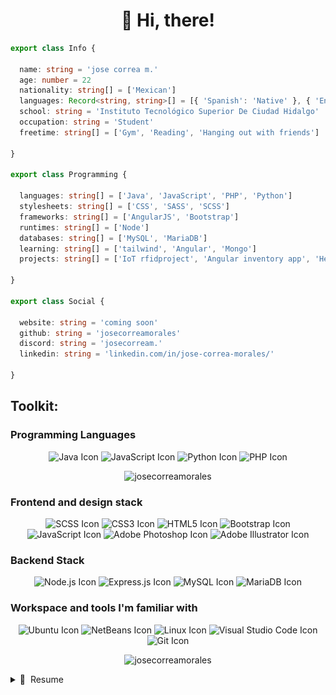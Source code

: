 <h1 align="center">
 &#128075 Hi, there!
</h1>

```ts
export class Info {

  name: string = 'jose correa m.'
  age: number = 22
  nationality: string[] = ['Mexican']
  languages: Record<string, string>[] = [{ 'Spanish': 'Native' }, { 'English': 'B1' }]
  school: string = 'Instituto Tecnológico Superior De Ciudad Hidalgo'
  occupation: string = 'Student'
  freetime: string[] = ['Gym', 'Reading', 'Hanging out with friends']

}

export class Programming {

  languages: string[] = ['Java', 'JavaScript', 'PHP', 'Python']
  stylesheets: string[] = ['CSS', 'SASS', 'SCSS']
  frameworks: string[] = ['AngularJS', 'Bootstrap']
  runtimes: string[] = ['Node']
  databases: string[] = ['MySQL', 'MariaDB']
  learning: string[] = ['tailwind', 'Angular', 'Mongo']
  projects: string[] = ['IoT rfidproject', 'Angular inventory app', 'Headphones landing page', 'Courses landing page']

}

export class Social {

  website: string = 'coming soon'
  github: string = 'josecorreamorales'
  discord: string = 'josecorream.'
  linkedin: string = 'linkedin.com/in/jose-correa-morales/'

}
```


## Toolkit:

### Programming Languages

<p align="center">
  <img src="https://img.shields.io/badge/-Java-FFA500?style=for-the-badge&logo=java&logoColor=white" alt="Java Icon" />
  <img src="https://img.shields.io/badge/-JavaScript-F7DF1E?style=for-the-badge&logo=javascript&logoColor=black"
    alt="JavaScript Icon" />
  <img src="https://img.shields.io/badge/-Python-3776AB?style=for-the-badge&logo=python&logoColor=white"
    alt="Python Icon" />
  <img src="https://img.shields.io/badge/-PHP-777BB4?style=for-the-badge&logo=php&logoColor=white" alt="PHP Icon"/>

</p>

<p align="center">
  <img src="https://github-readme-stats.vercel.app/api/top-langs/?username=josecorreamorales&layout=compact&theme=synthwave"
    alt="josecorreamorales" />
</p>


### Frontend and design stack

<p align="center">
  <img src="https://img.shields.io/badge/-SCSS-CC6699?style=for-the-badge&logo=sass&logoColor=white" alt="SCSS Icon" />
  <img src="https://img.shields.io/badge/-CSS3-1572B6?style=for-the-badge&logo=css3&logoColor=white" alt="CSS3 Icon" />
  <img src="https://img.shields.io/badge/-HTML5-E34F26?style=for-the-badge&logo=html5&logoColor=white" alt="HTML5 Icon" />
  <img src="https://img.shields.io/badge/-Bootstrap-7952B3?style=for-the-badge&logo=bootstrap&logoColor=white" alt="Bootstrap Icon" />
  <img src="https://img.shields.io/badge/-JS-F7DF1E?style=for-the-badge&logo=javascript&logoColor=black" alt="JavaScript Icon" />
   <img src="https://img.shields.io/badge/-Adobe%20Photoshop-31A8FF?style=for-the-badge&logo=adobe-photoshop&logoColor=white" alt="Adobe Photoshop Icon" />
<img src="https://img.shields.io/badge/-Adobe%20Illustrator-FF9A00?style=for-the-badge&logo=adobe-illustrator&logoColor=white" alt="Adobe Illustrator Icon" />

</p>

### Backend Stack
<p align="center">
  <img src="https://img.shields.io/badge/-Node.js-339933?style=for-the-badge&logo=node.js&logoColor=white" alt="Node.js Icon" />
  <img src="https://img.shields.io/badge/-Express.js-000000?style=for-the-badge&logo=express&logoColor=white" alt="Express.js Icon" />
   <img src="https://img.shields.io/badge/-MySQL-4479A1?style=for-the-badge&logo=mysql&logoColor=white" alt="MySQL Icon" />
  <img src="https://img.shields.io/badge/-MariaDB-003545?style=for-the-badge&logo=mariadb&logoColor=white" alt="MariaDB Icon" />
</p>

### Workspace and tools I'm familiar with
<p align="center">
<img src="https://img.shields.io/badge/-Ubuntu-E95420?style=for-the-badge&logo=ubuntu&logoColor=white" alt="Ubuntu Icon" />
<img src="https://img.shields.io/badge/-NetBeans-1B6AC6?style=for-the-badge&logo=apache-netbeans-ide&logoColor=white" alt="NetBeans Icon" />
<img src="https://img.shields.io/badge/-Linux-FCC624?style=for-the-badge&logo=linux&logoColor=black" alt="Linux Icon" />
<img src="https://img.shields.io/badge/-Visual%20Studio%20Code-007ACC?style=for-the-badge&logo=visual-studio-code&logoColor=white" alt="Visual Studio Code Icon" />
<img src="https://img.shields.io/badge/-Git-F05032?style=for-the-badge&logo=git&logoColor=white" alt="Git Icon" />
</p>




<p align="center">
  <img src="https://github-readme-stats.vercel.app/api?username=josecorreamorales&show_icons=true&theme=synthwave"
    alt="josecorreamorales" />
<details>
  <summary>📃 &nbsp;Resume</summary>



## Education

<img align="right" width="30px" src="./assets/cecytem.png" />

- 📖 **&nbsp;Technical Programming Program**\
📆 &nbsp;2018 - 2021\
📍 **&nbsp;[CECyTEM 17](http://cdhidalgo.cecytem.net/)** - Ciudad Hidalgo, Michoacán, México



<img align="right" width="30px" src="./assets/itsch.png" />

- 📖 **&nbsp;Computer Systems Engineering**\
📆 2019 - Present\
📍 **[Instituto Tecnológico Superior De Ciudad Hidalgo](https://cdhidalgo.tecnm.mx/)** - Ciudad Hidalgo, Michoacán, México



<img align="right" width="30px" src="https://images.yourstory.com/cs/images/companies/2285207618830913950642491767292441397477388n-1597645659433.png?fm=auto&ar=1:1&mode=fill&fill=solid&fill-color=fff" />

- 📖 **&nbsp;Udemy Bootcamp**\
📆 &nbsp;Present\
📍 **&nbsp;[The Complete 2023 Web Development Bootcamp](https://www.udemy.com/course/the-complete-web-development-bootcamp/) by Dr. Angela Yu** - Udemy 

## Volunteering

<img align="right" width="30px" src="./assets/itsch.png" />

- 👨‍💻 **&nbsp;Volunteer in the design department**\
📆 &nbsp;2022 - Present\
📍 **Instituto Tecnológico Superior De Ciudad Hidalgo** - Ciudad Hidalgo, Michoacán, México

<img align="right" width="30px" src="./assets/KLASSTER GROUP .png" />

- 👨‍💻 **&nbsp;Community service at [ITSCH](https://cdhidalgo.tecnm.mx/) as webDev for Klasster Group entrepreneurship**\
📆 &nbsp;2022 - Present\
📍 **Instituto Tecnológico Superior De Ciudad Hidalgo** - Ciudad Hidalgo, Michoacán, México


## Personal  Projects

<p align="right">

</p>

[![ReadMe Card](https://github-readme-stats.vercel.app/api/pin/?username=josecorreamorales&repo=PapeleriaJIM&theme=radical "APapeleriaJIM")](https://github.com/josecorreamorales/PapeleriaJIM)

[![headphones-landing-page](https://github-readme-stats.vercel.app/api/pin/?username=josecorreamorales&repo=headphones-landing-page&theme=radical "headphones-landing-page")](https://github.com/josecorreamorales/headphones-landing-page)

[![Landing-page-courses](https://github-readme-stats.vercel.app/api/pin/?username=josecorreamorales&repo=Landing-page-courses&theme=radical "Landing-page-courses")](https://github.com/josecorreamorales/Landing-page-courses)

[![SmartHomeApp](https://github-readme-stats.vercel.app/api/pin/?username=josecorreamorales&repo=SmartHomeApp&theme=radical "SmartHomeApp")](https://github.com/josecorreamorales/SmartHomeApp)

 
</details>
